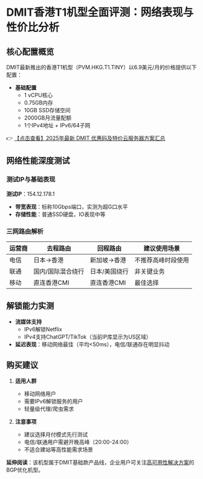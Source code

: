 # DMIT香港T1机型全面评测：网络表现与性价比分析

## 核心配置概览
DMIT最新推出的香港T1机型（PVM.HKG.T1.TINY）以6.9美元/月的价格提供以下配置：
- **基础配置**  
  - 1 vCPU核心  
  - 0.75GB内存  
  - 10GB SSD存储空间  
  - 2000GB月流量配额  
  - 1个IPv4地址 + IPv6/64子网  

👉 [【点击查看】2025年最新 DMIT 优惠码及特价云服务器方案汇总](https://bit.ly/dmit_coupon)

## 网络性能深度测试
### 测试IP与基础表现
**测试IP**：154.12.178.1  
- **带宽表现**：标称10Gbps端口，实测为超G口水平  
- **存储性能**：普通SSD硬盘，IO表现中等  

### 三网路由解析
| 运营商 | 去程路由          | 回程路由          | 建议使用场景       |
|--------|-------------------|-------------------|--------------------|
| 电信   | 日本→香港         | 新加坡→香港       | 不推荐高峰时段使用 |
| 联通   | 国内/国际混合绕行 | 日本/美国绕行     | 非关键业务         |
| 移动   | 直连香港CMI       | 直连香港CMI       | 最佳选择           |

## 解锁能力实测
- **流媒体支持**  
  - IPv6解锁Netflix  
  - IPv4支持ChatGPT/TikTok（当前IP库显示为US区域）  
- **延迟表现**：移动网络最佳（平均<50ms），电信/联通存在明显抖动  

## 购买建议
1. **适用人群**  
   - 移动网络用户  
   - 需要IPv6解锁服务的用户  
   - 轻量级代理/爬虫需求  

2. **注意事项**  
   - 建议选择月付模式先行测试  
   - 电信/联通用户需避开晚高峰（20:00-24:00）  
   - 不适合建站等高性能需求场景  

**延伸阅读**：该机型属于DMIT基础款产品线，企业用户可关注[高可用性解决方案](https://bit.ly/dmit_coupon)的BGP优化机型。